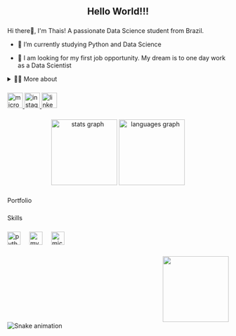 <!--title-->
<h2 align="center">Hello World!!!</h2>

###

<!--presentation-->
<p>
  Hi there👋, I'm Thais! A passionate Data Science student from Brazil.
  
  - 📖 I’m currently studying Python and Data Science
  
  - 🔭 I am looking for my first job opportunity. My dream is to one day work as a Data Scientist
  
  </p>

  <!--dropdown-->
  <details>
  <summary>👩‍💻 More about</summary>
  
  - 💬 I am 32 years old. I have fluency in English and have certificates in SQL, Python, Data Analysis and Data visualization.
    
  - 👩‍💼 My current job is in sales, which helped me develop important skills such as communication, team work, marketing, analytical capability, people management, dealing with public and others.
    
  - ⚡ I enjoy watching movies and playing games! I believe that our personal interests contribute to a more refined perception of things and problem-solving.
    
  </details>
    
###

<!--Links-->
<div align="left">
  <a href="mailto: thaistaguiar@hotmail.com.com" target="_blank">
    <img src="https://img.shields.io/static/v1?message=Outlook&logo=microsoft-outlook&label=&color=0078D4&logoColor=white&labelColor=&style=for-the-badge" height="35" alt="microsoft-outlook logo"  />
  </a>
  <a href="https://instagram.com/thaistaguiar" target="_blank">
    <img src="https://img.shields.io/static/v1?message=Instagram&logo=instagram&label=&color=E4405F&logoColor=white&labelColor=&style=for-the-badge" height="35" alt="instagram logo"  />
  </a>
  <a href="https://www.linkedin.com/in/thaistaguiar" target="_blank">
    <img src="https://img.shields.io/static/v1?message=LinkedIn&logo=linkedin&label=&color=0077B5&logoColor=white&labelColor=&style=for-the-badge" height="35" alt="linkedin logo"  />
  </a>
</div>

###

<!--GitHubStats-->
<div align="center">
  <img src="https://github-readme-stats.vercel.app/api?username=thaistaguiar&hide_title=false&hide_rank=false&show_icons=true&include_all_commits=true&count_private=true&disable_animations=false&theme=dracula&locale=en&hide_border=false" height="150" alt="stats graph"  />
  <img src="https://github-readme-stats.vercel.app/api/top-langs?username=thaistaguiar&locale=en&hide_title=false&layout=compact&card_width=320&langs_count=5&theme=dracula&hide_border=false" height="150" alt="languages graph"  />
</div>

###

<!--Portfolio-->
<p align="left">Portfolio</p>

###

<!--Skills-->
<p align="left">Skills</p>

###

<div align="left">
  <img src="https://cdn.jsdelivr.net/gh/devicons/devicon/icons/python/python-original.svg" height="30" alt="python logo"  />
  <img width="12" />
  <img src="https://cdn.jsdelivr.net/gh/devicons/devicon/icons/mysql/mysql-original.svg" height="30" alt="mysql logo"  />
  <img width="12" />
  <img src="https://cdn.jsdelivr.net/gh/devicons/devicon/icons/microsoftsqlserver/microsoftsqlserver-plain.svg" height="30" alt="microsoftsqlserver logo"  />
</div>

###

<!--Gif-->
<img align="right" height="150" src="https://i.imgflip.com/65efzo.gif"  />

###

<!--Snake-->
<br clear="both">

<img src="https://raw.githubusercontent.com/thaistaguiar/thaistaguiar/output/snake.svg" alt="Snake animation" />

###
